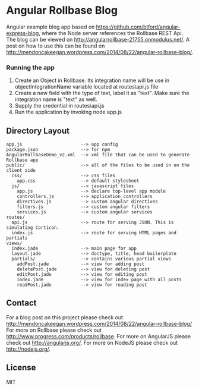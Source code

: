 # Angular Rollbase Blog

Angular example blog app based on https://github.com/btford/angular-express-blog, where the Node server references the Rollbase REST Api. The blog can be viewed on http://angularrollbase-21755.onmodulus.net/. A post on how to use this can be found on http://mendoncakeegan.wordpress.com/2014/08/22/angular-rollbase-blog/.

### Running the app
1. Create an Object in Rollbase. Its integration name will be use in objectIntegrationName variable located at routes\api.js file<br/>
2. Create a new field with the type of text, label it as "text". Make sure the integration name is "text" as well.<br/>
3. Supply the credential in routes\api.js <br/>
4. Run the application by invoking node app.js <br/>

## Directory Layout
    
    app.js                      --> app config
    package.json                --> for npm
    AngularRollbaseDemo_v2.xml  --> xml file that can be used to generate Rollbase app
    public/                     --> all of the files to be used in on the client side
      css/                      --> css files
        app.css                 --> default stylesheet
      js/                       --> javascript files
        app.js                  --> declare top-level app module
        controllers.js          --> application controllers
        directives.js           --> custom angular directives
        filters.js              --> custom angular filters
        services.js             --> custom angular services
    routes/
      api.js                    --> route for serving JSON. This is simulating Corticon.
      index.js                  --> route for serving HTML pages and partials
    views/
      index.jade                --> main page for app
      layout.jade               --> doctype, title, head boilerplate
      partials/                 --> contains various partial views
        addPost.jade            --> view for adding post
        deletePost.jade         --> view for deleting post
        editPost.jade           --> view for editing post 
        index.jade              --> view for index page with all posts 
        readPost.jade           --> view for reading post      

## Contact

For a blog post on this project please check out http://mendoncakeegan.wordpress.com/2014/08/22/angular-rollbase-blog/
For more on Rollbase please check out http://www.progress.com/products/rollbase.
For more on AngularJS please check out http://angularjs.org/.
For more on NodeJS please check out http://nodejs.org/.

## License

MIT